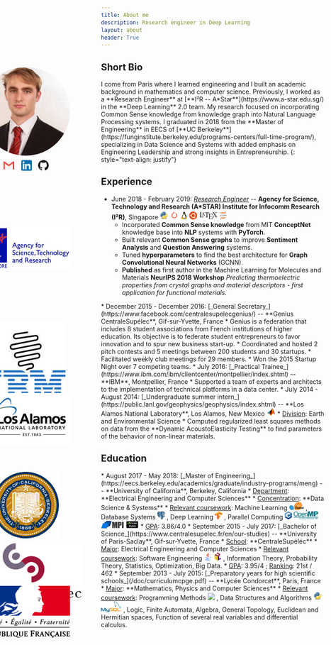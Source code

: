 ```yaml
---
title: About me
description: Research engineer in Deep Learning 
layout: about
header: True
---
```

## Short Bio  
<div style='position: absolute; z-index: 0 ; margin-left : -270px ; margin-top: -30px'>
  <img src="img/leo.jpg" style='width: 200px ; border-radius: 120px '>
</div>
<div style='position: absolute; z-index: 0 ; margin-left : -220px ; margin-top: 180px'>
  <a href="mailto:leojlaugier@gmail.com" target="_blank"><img src="img/gmail.svg" width="24"></a>
</div>
<div style='position: absolute; z-index: 0 ; margin-left : -180px ; margin-top: 180px'>
  <a href="https://www.linkedin.com/in/leolaugier" target="_blank"><img src="img/linkedin14.png" width="24"></a>
</div>
<div style='position: absolute; z-index: 0 ; margin-left : -142px ; margin-top: 180px'>
  <a href="https://github.com/LeoLaugier" target="_blank"><img src="img/github32.png" width="24"></a>
</div>
I come from Paris where I learned engineering and I built an academic background in mathematics and computer science. Previously, I worked as a **Research Engineer** at [**I²R -- A*Star**](https://www.a-star.edu.sg/) in the **Deep Learning** 2.0 team. My research focused on incorporating Common Sense knowledge from knowledge graph into Natural Language Processing systems. I graduated in 2018 from the **Master of Engineering** in EECS of [**UC Berkeley**](https://funginstitute.berkeley.edu/programs-centers/full-time-program/), specializing in Data Science and Systems with added emphasis on Engineering Leadership and strong insights in Entrepreneurship. 
{: style="text-align: justify"}

## Experience
<div style='position: absolute; z-index: 0 ; margin-left : -270px ; margin-top: 70px'>
  <a href="https://www.a-star.edu.sg" target="_blank"><img src="img/logo_astar.jpg" style='width: 200px '></a>
</div>

* June 2018 - February 2019: [_Research Engineer_](https://www.a-star.edu.sg/i2r/RESEARCH/DEEP-LEARNING) -- **Agency for Science, Technology and Research (A\*STAR) Institute for Infocomm Research (I²R)**, Singapore <a href="https://www.python.org/" target="_blank"><img src="img/Python.svg" height="18" ></a> <a href="https://pytorch.org/" target="_blank"><img src="img/pytorch_logo.png" height="21" ></a> <a href="https://www.kernel.org/" target="_blank"><img src="img/linux_logo.png" height="18" ></a> <a href="https://www.ubuntu.com/" target="_blank"><img src="img/ubuntu_logo32.png" height="18" ></a> <a href="https://www.latex-project.org/" target="_blank"><img src="img/latex_logo.png" height="18" ></a> <a href="https://jupyter.org/" target="_blank"><img src="img/jupyter_logo.png" height="18" ></a>
  * Incorporated **Common Sense knowledge** from MIT **ConceptNet** knowledge base into **NLP** systems with **PyTorch**.
  * Built relevant **Common Sense graphs** to improve **Sentiment Analysis** and **Question Answering** systems. 
  * Tuned **hyperparameters** to find the best architecture for **Graph Convolutional Neural Networks** (GCNN). 
  * **Published** as first author in the Machine Learning for Molecules and Materials **NeurIPS 2018 Workshop** _Predicting thermoelectric properties from crystal graphs and material descriptors - first application for functional materials._

<div style='position: absolute; z-index: 0 ; margin-left : -260px ; margin-top: 40px'>
  <a href="geniusglobal.fr/public.html" target="_blank"><img src="img/genius_logo.jpg" style='width: 180px '></a>
</div>  
* December 2015 - December 2016: [_General Secretary_](https://www.facebook.com/centralesupelecgenius/) -- **Genius CentraleSupélec**, Gif-sur-Yvette, France
  * Genius is a federation that includes 8 student associations from French institutions of higher education. Its objective is to federate student entrepreneurs to favor innovation and to spur new business start-up.
  * Coordinated and hosted 2 pitch contests and 5 meetings between 200 students and 30 startups.
  * Facilitated weekly club meetings for 29 members.
  * Won the 2015 Startup Night over 7 competing teams.

<div style='position: absolute; z-index: 0 ; margin-left : -260px '>
  <a href="https://github.com/LeoLaugier" target="_blank"><img src="img/ibm_logo.png" style='width: 180px '></a>
</div>  
* July 2016: [_Practical Trainee_](https://www.ibm.com/ibm/clientcenter/montpellier/index.shtml) -- **IBM**, Montpellier, France
  * Supported a team of experts and architects to the implementation of technical platforms in a data center.
<div style='position: absolute; z-index: 0 ; margin-left : -270px'>
  <a href="https://www.lanl.gov/" target="_blank"><img src="img/lanl_logo.png" style='width: 200px '></a>
</div>  
* July 2014 - August 2014: [_Undergraduate summer intern_](https://public.lanl.gov/geophysics/geophysics/index.shtml) -- **Los Alamos National Laboratory**, Los Alamos, New Mexico <a href="https://www.mathworks.com/products/matlab.html" target="_blank"><img src="img/matlab_logo.gif" height="18" ></a>
	* <u>Division</u>: Earth and Environmental Science  
  * Computed regularized least squares methods on data from the **Dynamic AcoustoElasticity Testing** to find parameters of the behavior of non-linear materials.


## Education
<div style='position: absolute; z-index: 0 ; margin-left : -245px'>
  <a href="https://www.berkeley.edu/" target="_blank"><img src="img/seal_berkeley.png" style='width: 150px '></a>
</div>
* August 2017 - May 2018: [_Master of Engineering_](https://eecs.berkeley.edu/academics/graduate/industry-programs/meng) -- **University of California**, Berkeley, California
    * <u>Department</u>: **Electrical Engineering and Computer Sciences** 
    * <u>Concentration</u>: **Data Science & Systems**
    * <u>Relevant coursework</u>: Machine Learning <a href="https://scikit-learn.org/stable/" target="_blank"><img src="img/scikit-learn_logo.png" height="18" ></a> , Database Systems <a href="https://www.postgresql.org/" target="_blank"><img src="img/postgresql_logo.png" height="18" ></a> , Deep Learning <a href="https://www.tensorflow.org/" target="_blank"><img src="img/tensorflow_logo.png" height="18" ></a> , Parallel Computing <a href="https://isocpp.org/" target="_blank"><img src="img/cpp_logo.png" height="18" ></a> <a href="https://www.openmp.org/" target="_blank"><img src="img/openmp_logo.png" height="18" ></a> <a href="https://mpi4py.readthedocs.io/en/stable/" target="_blank"><img src="img/MPI_logo.gif" height="18" ></a> <a href="https://developer.nvidia.com/cuda-zone" target="_blank"><img src="img/cuda_logo.jpg" height="18" ></a>
    * <u>GPA</u>: 3.86/4.0 
<div style='position: absolute; z-index: 0 ; margin-left : -295px ; margin-top: 30px '>
  <a href="https://www.centralesupelec.fr/en" target="_blank"><img src="img/logocs.png" style='width: 250px'></a>
</div>
* September 2015 - July 2017: [_Bachelor of Science_](https://www.centralesupelec.fr/en/our-studies) -- **University of Paris-Saclay**, Gif-sur-Yvette, France
    * <u>School</u>: **CentraleSupéléc**
    * <u>Major</u>: Electrical Engineering and Computer Sciences 
    * <u>Relevant coursework</u>: Software Engineering  <a href="https://www.java.com/en/" target="_blank"><img src="img/java_logo.png" height="18" ></a> <a href="http://uml.org/" target="_blank"><img src="img/uml_logo.png" height="18" ></a> , Information Theory, Probability Theory, Statistics, Optimization, Big Data.
    * <u>GPA</u>: 3.95/4 ; <u>Ranking</u>: 21st / 462
<div style='position: absolute; z-index: 0 ; margin-left : -270px ; margin-top: 20px'>
  <a href="https://prepas.org/index.php?article=1" target="_blank"><img src="img/logofrance.png" style='width: 200px'></a>
</div>
* September 2013 - July 2015: [_Preparatory years for high scientific schools_](/doc/curriculumcpge.pdf) -- **Lycée Condorcet**, Paris, France
    * <u>Major</u>: **Mathematics, Physics and Computer Sciences** 
    * <u>Relevant coursework</u>: Programming Methods <a href="http://caml.inria.fr/" target="_blank"><img src="img/caml_logo.ico" height="18" ></a> , Data Structures and Algorithms <a href="https://www.python.org/" target="_blank"><img src="img/Python.svg" height="18" ></a> <a href="https://www.mysql.com/" target="_blank"><img src="img/mysql_logo.svg" height="24" ></a> , Logic, Finite Automata, Algebra, General Topology, Euclidean and Hermitian spaces, Function of several real variables and differential calculus.